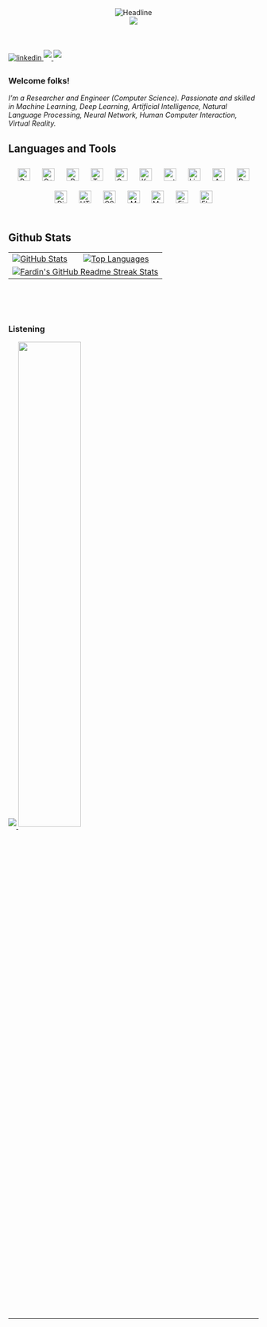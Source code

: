 <div align=center>
        <img src="https://readme-typing-svg.herokuapp.com?color=gotham&size=32&center=true&vCenter=true&width=600&height=50&lines=Hiii,+I'm+Fardin+%F0%9F%A4%9F;Researcher+and+Engineer;" alt="Headline" />
    </div>

<div align=center>
  <img src="https://capsule-render.vercel.app/api?type=waving&color=gradient&height=60&section=footer"/>
  </div>
    
<br/>



<br/>



<br/>

<a href="https://linkedin.com/in/fardinkai" target="_blank">
<img src=https://img.shields.io/badge/linkedin-%231E77B5.svg?&style=for-the-badge&logo=linkedin&logoColor=white alt=linkedin style="margin-bottom: 5px;" />
</a>
<a href="https://www.kaggle.com/fardinpy" target="_blank">
<img src=https://img.shields.io/badge/Kaggle-20BEFF?style=for-the-badge&logo=Kaggle&logoColor=white style="margin-bottom: 5px;" />
</a>
<a href="https://www.hackerrank.com/iamfardin1526" target="_blank">
<img src=https://img.shields.io/badge/-Hackerrank-2EC866?style=for-the-badge&logo=HackerRank&logoColor=white style="margin-bottom: 5px;" />
</a>
</div>  
  



### Welcome folks!
*I’m a Researcher and Engineer (Computer Science). 
Passionate and skilled in Machine Learning, Deep Learning, Artificial Intelligence, Natural Language Processing, Neural Network, Human Computer Interaction, Virtual Reality.*  
  



## Languages and Tools  
<div align="center">   
<a href="https://www.python.org/" target="_blank"><img style="margin: 10px" src="https://profilinator.rishav.dev/skills-assets/python-original.svg" alt="Python" height="25" /></a>    
<a href="https://www.cplusplus.com/" target="_blank"><img style="margin: 10px" src="https://profilinator.rishav.dev/skills-assets/cplusplus-original.svg" alt="C++" height="25" /></a>  
<a href="https://www.r-project.org/" target="_blank"><img style="margin: 10px" src="https://profilinator.rishav.dev/skills-assets/r.svg" alt="R" height="25" /></a>
<a href="https://www.tensorflow.org/" target="_blank"><img style="margin: 10px" src="https://profilinator.rishav.dev/skills-assets/tensorflow-icon.svg" alt="TensorFlow" height="25" /></a>  
<a href="https://opencv.org/" target="_blank"><img style="margin: 10px" src="https://profilinator.rishav.dev/skills-assets/opencv-icon.svg" alt="OpenCV" height="25" /></a>
<a href="https://keras.io/" target="_blank"><img style="margin: 10px" src="https://profilinator.rishav.dev/skills-assets/keras.png" alt="Keras" height="25" /></a>  
<a href="https://pytorch.org/" target="_blank"><img style="margin: 10px" src="https://profilinator.rishav.dev/skills-assets/pytorch-icon.svg" alt="pytorch" height="25" /></a>  
<a href="https://www.linux.org/" target="_blank"><img style="margin: 10px" src="https://profilinator.rishav.dev/skills-assets/linux-original.svg" alt="Linux" height="25" /></a>  
<a href="https://www.arduino.cc/" target="_blank"><img style="margin: 10px" src="https://profilinator.rishav.dev/skills-assets/arduino.png" alt="Arduino" height="25" /></a>  
<a href="https://www.raspberrypi.org/" target="_blank"><img style="margin: 10px" src="https://profilinator.rishav.dev/skills-assets/raspberrypi.png" alt="Raspberry Pi" height="25" /></a>  
<a href="https://www.djangoproject.com/" target="_blank"><img style="margin: 10px" src="https://profilinator.rishav.dev/skills-assets/django-original.svg" alt="Django" height="25" /></a>  
<a href="https://en.wikipedia.org/wiki/HTML5" target="_blank"><img style="margin: 10px" src="https://profilinator.rishav.dev/skills-assets/html5-original-wordmark.svg" alt="HTML5" height="25" /></a>  
<a href="https://www.w3schools.com/css/" target="_blank"><img style="margin: 10px" src="https://profilinator.rishav.dev/skills-assets/css3-original-wordmark.svg" alt="CSS3" height="25" /></a>  
<a href="https://www.mongodb.com/" target="_blank"><img style="margin: 10px" src="https://profilinator.rishav.dev/skills-assets/mongodb-original-wordmark.svg" alt="MongoDB" height="25" /></a>  
<a href="https://www.mysql.com/" target="_blank"><img style="margin: 10px" src="https://profilinator.rishav.dev/skills-assets/mysql-original-wordmark.svg" alt="MySQL" height="25" /></a>  
<a href="https://firebase.google.com/" target="_blank"><img style="margin: 10px" src="https://profilinator.rishav.dev/skills-assets/firebase.png" alt="Firebase" height="25" /></a>  
<a href="https://flutter.dev/" target="_blank"><img style="margin: 10px" src="https://profilinator.rishav.dev/skills-assets/flutterio-icon.svg" alt="Flutter" height="25" /></a>  
</div>  

<br/>  



## Github Stats  
<table align=center>
  <tr>
    <td>
      <a href="https://github.com/anuraghazra/github-readme-stats"> <img src="https://github-readme-stats.vercel.app/api?username=FardinHash&theme=gotham&show_icons=true" alt="GitHub Stats" /> </a>
    </td>
    <td>
      <a href="https://github.com/anuraghazra/github-readme-stats"> <img src="https://github-readme-stats.vercel.app/api/top-langs/?username=FardinHash&theme=gotham" alt="Top Languages" /> </a>
    </td>
  </tr>
  <tr>
    <td colspan=2 align="center">
      <a href="https://git.io/streak-stats"> <img src="http://github-readme-streak-stats.herokuapp.com?user=FardinHash&date_format=j%20M%5B%20Y%5D&theme=gotham" alt="Fardin's GitHub Readme Streak Stats" /> </a>
    </td>
  </tr>
</table>  

<br/>  

  

<br/>  

  

<br/>  



### Listening  
<a href="https://open.spotify.com/user/zarabvx8tfys9k1y6s6m8gz03" target="_blank">
<img src=https://img.shields.io/badge/Spotify-1ED760?&style=for-the-badge&logo=spotify&logoColor=white style="margin-bottom: 5px;" />
</a>
<img src="https://spotify-github-profile.vercel.app/api/view?uid=zarabvx8tfys9k1y6s6m8gz03&cover_image=true&theme=natemoo-re&bar_color=b14e4e&bar_color_cover=true" align="center" style="width: 50%" />
<br />

---


